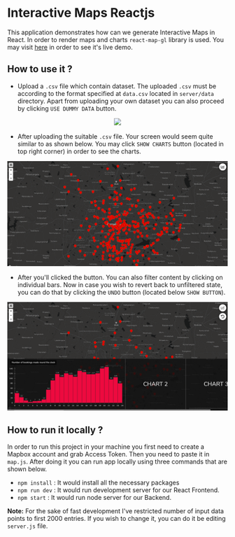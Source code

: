 # Interactive Maps Reactjs
This application demonstrates how can we generate Interactive Maps in React. In order to render maps and charts `react-map-gl` library is used. You may visit [here](https://react-interactive-maps-demo.herokuapp.com/) in order to see it's live demo.

## How to use it ?
* Upload a `.csv` file which contain dataset. The uploaded `.csv` must be according to the format specified at `data.csv` located in `server/data` directory. Apart from uploading your own dataset you can also proceed by clicking `USE DUMMY DATA` button.
<p align="center">
  <img src="https://github.com/AwesomeChap/Interactive-Maps-In-React/blob/master/uploaded.png" width="800">
</p>

* After uploading the suitable `.csv` file. Your screen would seem quite similar to as shown below. You may click `SHOW CHARTS` button (located in top right corner) in order to see the charts.
<p align="center">
  <img src="https://github.com/AwesomeChap/Interactive-Maps-In-React/blob/master/first_preview.png" width="800">
</p>

* After you'll clicked the button. You can also filter content by clicking on individual bars. Now in case you wish to revert back to unfiltered state, you can do that by clicking the `UNDO` button (located below `SHOW BUTTON`).
<p align="center">
  <img src="https://github.com/AwesomeChap/Interactive-Maps-In-React/blob/master/filtered_preview.png" width="800">
</p>

## How to run it locally ?
In order to run this project in your machine you first need to create a Mapbox account and grab Access Token. Then you need to paste it in `map.js`. After doing it you can run app locally using three commands that are shown below.
* `npm install` : It would install all the necessary packages
* `npm run dev` : It would run development server for our React Frontend. 
* `npm start`   : It would run node server for our Backend.

**Note:** For the sake of fast development I've restricted number of input data points to first 2000 entries. If you wish to change it, you can do it be editing `server.js` file.
